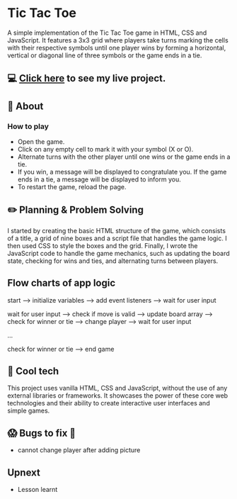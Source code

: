 # Tic Tac Toe
A simple implementation of the Tic Tac Toe game in HTML, CSS and JavaScript. It features a 3x3 grid where players take turns marking the cells with their respective symbols until one player wins by forming a horizontal, vertical or diagonal line of three symbols or the game ends in a tie.
## :computer: [Click here](https://wenhuixu1.github.io/tic-tac-toe/) to see my live project.
## :page_facing_up: About
### How to play
- Open the game.
- Click on any empty cell to mark it with your symbol (X or O).
- Alternate turns with the other player until one wins or the game ends in a tie.
- If you win, a message will be displayed to congratulate you. If the game ends in a tie, a message will be displayed to inform you.
- To restart the game, reload the page.
## :pencil2: Planning & Problem Solving
I started by creating the basic HTML structure of the game, which consists of a title, a grid of nine boxes and a script file that handles the game logic. I then used CSS to style the boxes and the grid. Finally, I wrote the JavaScript code to handle the game mechanics, such as updating the board state, checking for wins and ties, and alternating turns between players.

## Flow charts of app logic
start --> initialize variables --> add event listeners --> wait for user input 

wait for user input --> check if move is valid --> update board array --> check for winner or tie --> change player --> wait for user input

...

check for winner or tie --> end game
## :rocket: Cool tech
This project uses vanilla HTML, CSS and JavaScript, without the use of any external libraries or frameworks. It showcases the power of these core web technologies and their ability to create interactive user interfaces and simple games.

## :scream: Bugs to fix :poop:
- cannot change player after adding picture

## Upnext
- Lesson learnt
<!--
## :sob: Lessons learnt
What I would do differently if I could wind back the clock...
## :white_check_mark: Future features
Cool things I would add if I can keep working on this -->
